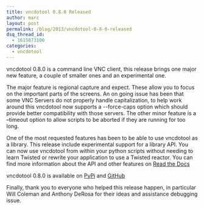 ```yaml
---
title: vncdotool 0.8.0 Released
author: marc
layout: post
permalink: /blog/2013/vncdotool-0-8-0-released
dsq_thread_id:
  - 1615873100
categories:
  - vncdotool
---
```

vncdotool 0.8.0 is a command line VNC client, this release brings one major new feature, a couple of smaller ones and an experimental one.

The major feature is regional capture and expect. These allow you to focus on the important parts of the screens. An on going issue has been that some VNC Servers do not properly handle capitalization, to help work around this vncdotool now supports a --force-caps option which should provide better compatibility with those servers. The other minor feature is a &#8211;timeout option to allow scripts to be aborted if they are running for too long. 

One of the most requested features has been to be able to use vncdotool as a library. This release include experimental support for a library API. You can now use vncdotool from within your python scripts without needing to learn Twisted or rewrite your application to use a Twisted reactor. You can find more information about the API and other features on [Read the Docs][1]

vncdotool 0.8.0 is available on [PyPi][2] and [GitHub][3]

Finally, thank you to everyone who helped this release happen, in particular Will Coleman and Anthony DeRosa for their ideas and assistance debugging issue.

 [1]: http://vncdotool.readthedocs.org/en/latest/ "Read the Docs"
 [2]: https://pypi.python.org/pypi/vncdotool/0.8.0 "PyPi"
 [3]: https://github.com/sibson/vncdotool/releases/tag/0.8.0 "GitHub"
